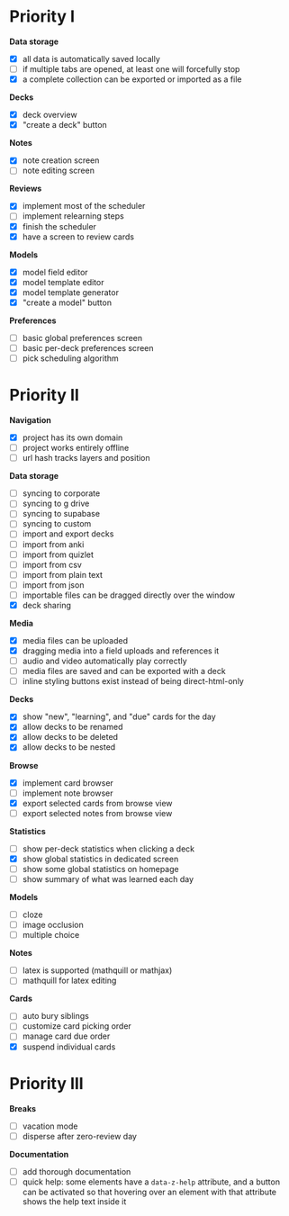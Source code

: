 # Priority I

**Data storage**

- [x] all data is automatically saved locally
- [ ] if multiple tabs are opened, at least one will forcefully stop
- [x] a complete collection can be exported or imported as a file

**Decks**

- [x] deck overview
- [x] "create a deck" button

**Notes**

- [x] note creation screen
- [ ] note editing screen

**Reviews**

- [x] implement most of the scheduler
- [ ] implement relearning steps
- [x] finish the scheduler
- [x] have a screen to review cards

**Models**

- [x] model field editor
- [x] model template editor
- [x] model template generator
- [x] "create a model" button

**Preferences**

- [ ] basic global preferences screen
- [ ] basic per-deck preferences screen
- [ ] pick scheduling algorithm

# Priority II

**Navigation**

- [x] project has its own domain
- [ ] project works entirely offline
- [ ] url hash tracks layers and position

**Data storage**

- [ ] syncing to corporate
- [ ] syncing to g drive
- [ ] syncing to supabase
- [ ] syncing to custom
- [ ] import and export decks
- [ ] import from anki
- [ ] import from quizlet
- [ ] import from csv
- [ ] import from plain text
- [ ] import from json
- [ ] importable files can be dragged directly over the window
- [x] deck sharing

**Media**

- [x] media files can be uploaded
- [x] dragging media into a field uploads and references it
- [ ] audio and video automatically play correctly
- [ ] media files are saved and can be exported with a deck
- [ ] inline styling buttons exist instead of being direct-html-only

**Decks**

- [x] show "new", "learning", and "due" cards for the day
- [x] allow decks to be renamed
- [x] allow decks to be deleted
- [x] allow decks to be nested

**Browse**

- [x] implement card browser
- [ ] implement note browser
- [x] export selected cards from browse view
- [ ] export selected notes from browse view

**Statistics**

- [ ] show per-deck statistics when clicking a deck
- [x] show global statistics in dedicated screen
- [ ] show some global statistics on homepage
- [ ] show summary of what was learned each day

**Models**

- [ ] cloze
- [ ] image occlusion
- [ ] multiple choice

**Notes**

- [ ] latex is supported (mathquill or mathjax)
- [ ] mathquill for latex editing

**Cards**

- [ ] auto bury siblings
- [ ] customize card picking order
- [ ] manage card due order
- [x] suspend individual cards

# Priority III

**Breaks**

- [ ] vacation mode
- [ ] disperse after zero-review day

**Documentation**

- [ ] add thorough documentation
- [ ] quick help: some elements have a `data-z-help` attribute, and a button can
      be activated so that hovering over an element with that attribute shows
      the help text inside it
